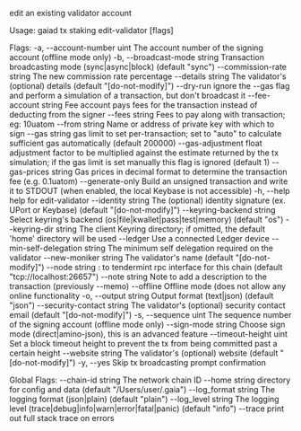 edit an existing validator account

Usage:
  gaiad tx staking edit-validator [flags]

Flags:
  -a, --account-number uint          The account number of the signing account (offline mode only)
  -b, --broadcast-mode string        Transaction broadcasting mode (sync|async|block) (default "sync")
      --commission-rate string       The new commission rate percentage
      --details string               The validator's (optional) details (default "[do-not-modify]")
      --dry-run                      ignore the --gas flag and perform a simulation of a transaction, but don't broadcast it
      --fee-account string           Fee account pays fees for the transaction instead of deducting from the signer
      --fees string                  Fees to pay along with transaction; eg: 10uatom
      --from string                  Name or address of private key with which to sign
      --gas string                   gas limit to set per-transaction; set to "auto" to calculate sufficient gas automatically (default 200000)
      --gas-adjustment float         adjustment factor to be multiplied against the estimate returned by the tx simulation; if the gas limit is set manually this flag is ignored  (default 1)
      --gas-prices string            Gas prices in decimal format to determine the transaction fee (e.g. 0.1uatom)
      --generate-only                Build an unsigned transaction and write it to STDOUT (when enabled, the local Keybase is not accessible)
  -h, --help                         help for edit-validator
      --identity string              The (optional) identity signature (ex. UPort or Keybase) (default "[do-not-modify]")
      --keyring-backend string       Select keyring's backend (os|file|kwallet|pass|test|memory) (default "os")
      --keyring-dir string           The client Keyring directory; if omitted, the default 'home' directory will be used
      --ledger                       Use a connected Ledger device
      --min-self-delegation string   The minimum self delegation required on the validator
      --new-moniker string           The validator's name (default "[do-not-modify]")
      --node string                  <host>:<port> to tendermint rpc interface for this chain (default "tcp://localhost:26657")
      --note string                  Note to add a description to the transaction (previously --memo)
      --offline                      Offline mode (does not allow any online functionality
  -o, --output string                Output format (text|json) (default "json")
      --security-contact string      The validator's (optional) security contact email (default "[do-not-modify]")
  -s, --sequence uint                The sequence number of the signing account (offline mode only)
      --sign-mode string             Choose sign mode (direct|amino-json), this is an advanced feature
      --timeout-height uint          Set a block timeout height to prevent the tx from being committed past a certain height
      --website string               The validator's (optional) website (default "[do-not-modify]")
  -y, --yes                          Skip tx broadcasting prompt confirmation

Global Flags:
      --chain-id string     The network chain ID
      --home string         directory for config and data (default "/Users/user/.gaia")
      --log_format string   The logging format (json|plain) (default "plain")
      --log_level string    The logging level (trace|debug|info|warn|error|fatal|panic) (default "info")
      --trace               print out full stack trace on errors
